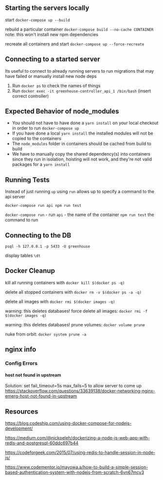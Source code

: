 


## Starting the servers locally

start `docker-compose up --build`

rebuild a particular container  `docker-compose build --no-cache CONTAINER`
note: this won't install new npm dependencies

recreate all containers and start `docker-compose up --force-recreate`


## Connecting to a started server

Its useful to connect to already running servers to run migrations that may have failed or manually install new node deps

1) Run `docker ps` to check the names of things
2) Run `docker exec -it greenhouse-controller_api_1 /bin/bash` (insert correct controller)



## Expected Behavior of node_modules

* You should not have to have done a `yarn install` on your local checkout in order to run `docker-compose up`
* If you have done a local `yarn install` the installed modules will not be copied to the containers
* The `node_modules` folder in containers should be cached from build to build
* We have to manually copy the shared dependency(s) into containers since they run in isolation, hoisting will not work, and they're not valid packages for a `yarn install`



## Running Tests

Instead of just running `up` using `run` allows up to specify a command to the api server

`docker-compose run api npm run test`

`docker-compose run` - run
`api` - the name of the container
`npm run test` the command to run




## Connecting to the DB

`psql -h 127.0.0.1 -p 5433 -U greenhouse`

display tables `\dt`




## Docker Cleanup


kill all running containers with `docker kill $(docker ps -q)`

delete all stopped containers with `docker rm -v $(docker ps -a -q)`

delete all images with `docker rmi $(docker images -q)`

warning: this deletes databases!
force delete all images: `docker rmi -f $(docker images -q)`

warning: this deletes databases!
prune volumes: `docker volume prune`

nuke from orbit: `docker system prune -a`



## nginx info

### Config Errors

#### host not found in upstream

Solution: set fail_timeout=5s max_fails=5 to allow server to come up
https://stackoverflow.com/questions/33639138/docker-networking-nginx-emerg-host-not-found-in-upstream




## Resources

https://blog.codeship.com/using-docker-compose-for-nodejs-development/

https://medium.com/@nickpeleh/dockerizing-a-node-js-web-app-with-redis-and-postgresql-60ddc697b44

https://codeforgeek.com/2015/07/using-redis-to-handle-session-in-node-js/

https://www.codementor.io/mayowa.a/how-to-build-a-simple-session-based-authentication-system-with-nodejs-from-scratch-6vn67mcy3
